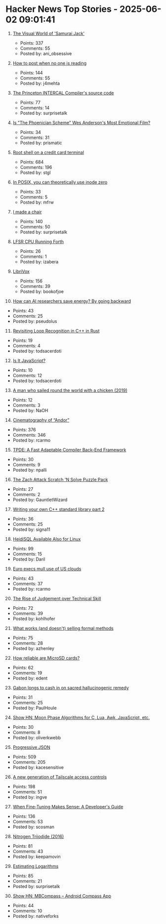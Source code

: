 # Hacker News Top Stories - 2025-06-02 09:01:41

1. [The Visual World of 'Samurai Jack'](https://animationobsessive.substack.com/p/the-visual-world-of-samurai-jack)
   - Points: 337
   - Comments: 55
   - Posted by: ani_obsessive

2. [How to post when no one is reading](https://www.jeetmehta.com/posts/thrive-in-obscurity)
   - Points: 144
   - Comments: 55
   - Posted by: j4mehta

3. [The Princeton INTERCAL Compiler's source code](https://esoteric.codes/blog/published-for-the-first-time-the-original-intercal72-compiler-code)
   - Points: 77
   - Comments: 14
   - Posted by: surprisetalk

4. [Is "The Phoenician Scheme" Wes Anderson's Most Emotional Film?](https://www.newyorker.com/magazine/2025/06/09/the-phoenician-scheme-movie-review)
   - Points: 34
   - Comments: 31
   - Posted by: prismatic

5. [Root shell on a credit card terminal](https://stefan-gloor.ch/yomani-hack)
   - Points: 684
   - Comments: 196
   - Posted by: stgl

6. [In POSIX, you can theoretically use inode zero](https://utcc.utoronto.ca/~cks/space/blog/unix/POSIXAllowsZeroInode)
   - Points: 33
   - Comments: 5
   - Posted by: mfrw

7. [I made a chair](https://milofultz.com/2025-05-27-i-made-a-chair.html)
   - Points: 140
   - Comments: 50
   - Posted by: surprisetalk

8. [LFSR CPU Running Forth](https://github.com/howerj/lfsr-vhdl)
   - Points: 26
   - Comments: 1
   - Posted by: izabera

9. [LibriVox](https://librivox.org/)
   - Points: 156
   - Comments: 39
   - Posted by: bookofjoe

10. [How can AI researchers save energy? By going backward](https://www.quantamagazine.org/how-can-ai-researchers-save-energy-by-going-backward-20250530/)
   - Points: 43
   - Comments: 25
   - Posted by: pseudolus

11. [Revisiting Loop Recognition in C++ in Rust](https://blomqu.ist/posts/2025/loop-recognition/)
   - Points: 19
   - Comments: 4
   - Posted by: todsacerdoti

12. [Is It JavaScript?](https://blog.jim-nielsen.com/2025/is-it-javascript/)
   - Points: 10
   - Comments: 12
   - Posted by: todsacerdoti

13. [A man who sailed round the world with a chicken (2019)](https://www.theguardian.com/global/2019/apr/21/why-did-the-chicken-cross-the-globe-french-sailor-guirec-soudee-monique)
   - Points: 12
   - Comments: 3
   - Posted by: NaOH

14. [Cinematography of “Andor”](https://www.pushing-pixels.org/2025/05/20/cinematography-of-andor-interview-with-christophe-nuyens.html)
   - Points: 376
   - Comments: 346
   - Posted by: rcarmo

15. [TPDE: A Fast Adaptable Compiler Back-End Framework](https://arxiv.org/abs/2505.22610)
   - Points: 30
   - Comments: 9
   - Posted by: npalli

16. [The Zach Attack Scratch 'N Solve Puzzle Pack](https://coincidence.games/zach-attack/)
   - Points: 27
   - Comments: 2
   - Posted by: GauntletWizard

17. [Writing your own C++ standard library part 2](https://nibblestew.blogspot.com/2025/05/writing-your-own-c-standard-library.html)
   - Points: 36
   - Comments: 25
   - Posted by: signa11

18. [HeidiSQL Available Also for Linux](https://www.heidisql.com/forum.php?t=44068)
   - Points: 99
   - Comments: 15
   - Posted by: Daril

19. [Euro execs mull use of US clouds](https://www.theregister.com/2025/05/28/uk_execs_cloud/)
   - Points: 43
   - Comments: 37
   - Posted by: rcarmo

20. [The Rise of Judgement over Technical Skill](https://notsocommonthoughts.com/blog/ai-and-judgement/)
   - Points: 72
   - Comments: 39
   - Posted by: kohlhofer

21. [What works (and doesn't) selling formal methods](https://www.galois.com/articles/what-works-and-doesnt-selling-formal-methods)
   - Points: 75
   - Comments: 28
   - Posted by: azhenley

22. [How reliable are MicroSD cards?](https://old.reddit.com/r/raspberry_pi/comments/1l0v25s/how_reliable_are_microsd_cards_well_as_it_turns/)
   - Points: 62
   - Comments: 19
   - Posted by: edent

23. [Gabon longs to cash in on sacred hallucinogenic remedy](https://phys.org/news/2025-05-gabon-cash-sacred-hallucinogenic-remedy.html)
   - Points: 31
   - Comments: 25
   - Posted by: PaulHoule

24. [Show HN: Moon Phase Algorithms for C, Lua, Awk, JavaScript, etc.](https://github.com/oliverkwebb/moonphase)
   - Points: 30
   - Comments: 8
   - Posted by: oliverkwebb

25. [Progressive JSON](https://overreacted.io/progressive-json/)
   - Points: 509
   - Comments: 205
   - Posted by: kacesensitive

26. [A new generation of Tailscale access controls](https://tailscale.com/blog/grants-ga)
   - Points: 198
   - Comments: 51
   - Posted by: ingve

27. [When Fine-Tuning Makes Sense: A Developer's Guide](https://getkiln.ai/blog/why_fine_tune_LLM_models_and_how_to_get_started)
   - Points: 136
   - Comments: 53
   - Posted by: scosman

28. [Nitrogen Triiodide (2016)](https://www.fourmilab.ch/documents/chemistry/NI3/)
   - Points: 81
   - Comments: 43
   - Posted by: keepamovin

29. [Estimating Logarithms](https://obrhubr.org/logarithm-estimation)
   - Points: 85
   - Comments: 21
   - Posted by: surprisetalk

30. [Show HN: MBCompass – Android Compass App](https://github.com/MubarakNative/MBCompass)
   - Points: 44
   - Comments: 10
   - Posted by: nativeforks

